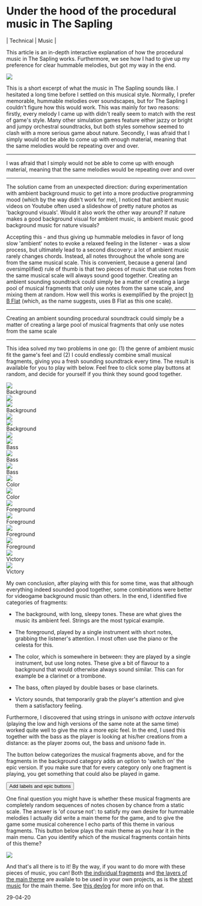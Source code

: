 Under the hood of the procedural music in The Sapling
=====================================================

| Technical | Music |

This article is an in-depth interactive explanation of how the procedural music in The Sapling works. Furthermore, we see how I had to give up my preference for clear hummable melodies, but got my way in the end.

<div class="">
	<img class="layerplayer" src="music/quiet.svg" playing='false' audio='music/example.mp3'>
</div>

This is a short excerpt of what the music in The Sapling sounds like. I hesitated a long time before I settled on this musical style. Normally, I prefer memorable, hummable melodies over soundscapes, but for The Sapling I couldn't figure how this would work. This was mainly for two reasons: firstly, every melody I came up with didn't really seem to match with the rest of game's style. Many other simulation games feature either jazzy or bright and jumpy orchestral soundtracks, but both styles somehow seemed to clash with a more serious game about nature. Secondly, I was afraid that I simply would not be able to come up with enough material, meaning that the same melodies would be repeating over and over.

---

I was afraid that I simply would not be able to come up with enough material, meaning that the same melodies would be repeating over and over

---

The solution came from an unexpected direction: during experimentation with ambient background music to get into a more productive programming mood (which by the way didn't work for me), I noticed that ambient music videos on Youtube often used a slideshow of pretty nature photos as 'background visuals'. Would it also work the other way around? If nature makes a good background visual for ambient music, is ambient music good background music for nature visuals? 

Accepting this - and thus giving up hummable melodies in favor of long slow 'ambient' notes to evoke a relaxed feeling in the listener - was a slow process, but ultimately lead to a second discovery: a lot of ambient music rarely changes chords. Instead, all notes throughout the whole song are from the same musical scale. This is convenient, because a general (and oversimplified) rule of thumb is that two pieces of music that use notes from the same musical scale will always sound good together. Creating an ambient sounding soundtrack could simply be a matter of creating a large pool of musical fragments that only use notes from the same scale, and mixing them at random. How well this works is exemplified by the project [In B Flat](http://inbflat.net) (which, as the name suggests, uses B Flat as this one scale).

---

Creating an ambient sounding procedural soundtrack could simply be a matter of creating a large pool of musical fragments that only use notes from the same scale

---

This idea solved my two problems in one go: (1) the genre of ambient music fit the game's feel and (2) I could endlessly combine small musical fragments, giving you a fresh sounding soundtrack every time. The result is available for you to play with below. Feel free to click some play buttons at random, and decide for yourself if you think they sound good together.

<div class="player_group">
<div class="player_container">
	<img class="layerplayer" src="music/quiet.svg" playing='false' audio='music/BG1.mp3' epicLayer="music/EP1.mp3"><div class="player_label">Background</div>
	<img class="layerplayer_extra_layer" src="music/extra_layer_quiet.svg" playing="false" baseLayerName="music/BG1.mp3">
</div>
<div class="player_container">
	<img class="layerplayer" src="music/quiet.svg" playing='false' audio='music/BG2.mp3' epicLayer="music/EP2.mp3"><div class="player_label">Background</div>
	<img class="layerplayer_extra_layer" src="music/extra_layer_quiet.svg" playing="false" baseLayerName="music/BG2.mp3">
</div>
<div class="player_container">
	<img class="layerplayer" src="music/quiet.svg" playing='false' audio='music/BG3.mp3' epicLayer="music/EP3.mp3"><div class="player_label">Background</div>
	<img class="layerplayer_extra_layer" src="music/extra_layer_quiet.svg" playing="false" baseLayerName="music/BG3.mp3">
</div>
<div class="player_container">
	<img class="layerplayer" src="music/quiet.svg" playing='false' audio='music/BS1.mp3'><div class="player_label">Bass</div>
</div>
<div class="player_container">
	<img class="layerplayer" src="music/quiet.svg" playing='false' audio='music/BS2.mp3'><div class="player_label">Bass</div>
</div>
<div class="player_container">
	<img class="layerplayer" src="music/quiet.svg" playing='false' audio='music/BS3.mp3'><div class="player_label">Bass</div>
</div>
<div class="player_container">
	<img class="layerplayer" src="music/quiet.svg" playing='false' audio='music/CL1.mp3'><div class="player_label">Color</div>
</div>
<div class="player_container">
	<img class="layerplayer" src="music/quiet.svg" playing='false' audio='music/CL2.mp3'><div class="player_label">Color</div>
</div>
<div class="player_container">
	<img class="layerplayer" src="music/quiet.svg" playing='false' audio='music/FG1.mp3'><div class="player_label">Foreground</div>
</div>
<div class="player_container">
	<img class="layerplayer" src="music/quiet.svg" playing='false' audio='music/FG2.mp3'><div class="player_label">Foreground</div>
</div>
<div class="player_container">
	<img class="layerplayer" src="music/quiet.svg" playing='false' audio='music/FG3.mp3'><div class="player_label">Foreground</div>
</div>
<div class="player_container">
	<img class="layerplayer" src="music/quiet.svg" playing='false' audio='music/FG4.mp3'><div class="player_label">Foreground</div>
</div>
<div class="player_container">
	<img class="layerplayer" src="music/quiet.svg" playing='false' audio='music/milestone.mp3'><div class="player_label">Victory</div>
</div>
<div class="player_container">
	<img class="layerplayer" src="music/quiet.svg" playing='false' audio='music/scenario.mp3'><div class="player_label">Victory</div>
</div>
</div>

My own conclusion, after playing with this for some time, was that although everything indeed sounded good together, some combinations were better for videogame background music than others. In the end, I identified five categories of fragments:

* The background, with long, sleepy tones. These are what gives the music its ambient feel. Strings are the most typical example.

* The foreground, played by a single instrument with short notes, grabbing the listener's attention. I most often use the piano or the celesta for this.

* The color, which is somewhere in between: they are played by a single instrument, but use long notes. These give a bit of flavour to a background that would otherwise always sound similar. This can for example be a clarinet or a trombone.

* The bass, often played by double bases or base clarinets.

* Victory sounds, that temporarily grab the player's attention and give them a satisfactory feeling. 

Furthermore, I discovered that using strings in *unisono with octave intervals* (playing the low and high versions of the same note at the same time) worked quite well to give the mix a more epic feel. In the end, I used this together with the bass as the player is looking at his/her creations from a distance: as the player zooms out, the bass and *unisono* fade in. 

The button below categorizes the musical fragments above, and for the fragments in the background category adds an option to 'switch on' the epic version. If you make sure that for every category only one fragment is playing, you get something that could also be played in game.

<button id="labels_and_epic_button">Add labels and epic buttons</button>

One final question you might have is whether these musical fragments are completely random sequences of notes chosen by chance from a static scale. The answer is 'of course not': to satisfy my own desire for hummable melodies I actually did write a main theme for the game, and to give the game some musical coherence I echo parts of this theme in various fragments. This button below plays the main theme as you hear it in the main menu. Can you identify which of the musical fragments contain hints of this theme?

<img class="layerplayer" src="music/quiet.svg" playing='false' audio='music/main.mp3'>

And that's all there is to it! By the way, if you want to do more with these pieces of music, you can! Both [the individual fragments](/static/procedural_music_pieces.zip) and [the layers of the main theme](/static/separate_layers_main_theme.zip) are availale to be used in your own projects, as is the [sheet music](/static/main_theme_sheet_music.pdf) for the main theme. See [this devlog](/devlogs/playercontent.html) for more info on that.

<script>

	//The general LayerPlayer code
	class LayerPlayer
	{
		constructor(new_layers, playing_by_default)
		{
			this.playing = false;
			this.layers = []

			for (var layer_index in new_layers)
			{
				this.layers.push(new Audio(new_layers[layer_index]));
			}

			this.layers_playing = playing_by_default;
		}

		TogglePlaying()
		{
			if (this.playing)
			{
				for (var layer_index in this.layers)
				{
					this.layers[layer_index].pause();
				}

				this.playing = false;
			}
			else
			{
				for (var layer_index in this.layers)
				{
					this.layers[layer_index].play();

					if (!this.layers_playing[layer_index])
					{
						this.layers[layer_index].volume = 0;
					}
				}

				this.playing = true;
			}

			return this.playing;
		}

		ToggleLayer(index)
		{
			if (this.layers_playing[index])
			{
				this.layers[index].volume = 0;
				this.layers_playing[index] = false;
			}
			else
			{
				this.layers[index].volume = 1;
				this.layers_playing[index] = true;
			}
		}
	}

	//Make the player buttons work
	var player_buttons = document.getElementsByClassName('layerplayer');
	var players = {};

	for (player_index in player_buttons)
	{
		if (player_buttons[player_index] == player_buttons.length) // why can this occur?
		{
			break
		}

		var audioFile = player_buttons[player_index].getAttribute('audio');
		var epicLayer = player_buttons[player_index].getAttribute('epicLayer');

		players[audioFile] = new LayerPlayer([audioFile,epicLayer],[true,false]);

		player_buttons[player_index].addEventListener('click',function() 
		{
			var audioFile = this.getAttribute('audio');
			players[audioFile].TogglePlaying();

			if (this.getAttribute('playing') == 'true')
			{
				this.src = 'music/hovered.svg';
				this.setAttribute('playing','false');
			}
			else
			{
				this.src = 'music/playing.svg';
				this.setAttribute('playing','true');
			}
		});

		player_buttons[player_index].addEventListener('mouseover',function()
		{
			if (this.getAttribute('playing') == 'false')
			{
				this.src = 'music/hovered.svg'
			}
		});

		player_buttons[player_index].addEventListener('mouseout',function()
		{
			if (this.getAttribute('playing') == 'false')
			{
				this.src = 'music/quiet.svg'
			}
		});
	}

	//Make the extra epic layer buttons work
	var player_buttons = document.getElementsByClassName('layerplayer_extra_layer');

	for (player_index in player_buttons)
	{
		if (player_buttons[player_index] == player_buttons.length) // why can this occur?
		{
			break
		}

		player_buttons[player_index].addEventListener('click',function() 
		{
			var baseLayerName = this.getAttribute('baseLayerName');
			players[baseLayerName].ToggleLayer(1);

			if (this.getAttribute('playing') == 'true')
			{
				this.src = 'music/extra_layer_hovered.svg';
				this.setAttribute('playing','false');
			}
			else
			{
				this.src = 'music/extra_layer_playing.svg';
				this.setAttribute('playing','true');
			}
		});

		player_buttons[player_index].addEventListener('mouseover',function()
		{
			if (this.getAttribute('playing') == 'false')
			{
				this.src = 'music/extra_layer_hovered.svg'
			}
		});

		player_buttons[player_index].addEventListener('mouseout',function()
		{
			if (this.getAttribute('playing') == 'false')
			{
				this.src = 'music/extra_layer_quiet.svg'
			}
		});
	}

	//Hide the labels and the epic buttons initially
	var player_labels = document.getElementsByClassName('player_label');
	var layerplayer_extra_layers = document.getElementsByClassName('layerplayer_extra_layer');

	for (player_label_index in player_labels)
	{
		if (player_label_index == 'length')
		{
			break;
		}

		player_labels[player_label_index].style.display = 'none';

		if (player_label_index < 3)
		{
			layerplayer_extra_layers[player_label_index].style.display = 'none';
		}
	}

	//The toggle button lower int he article
	document.getElementById('labels_and_epic_button').addEventListener('click',function() 
	{
		var player_labels = document.getElementsByClassName('player_label');
		var layerplayer_extra_layers = document.getElementsByClassName('layerplayer_extra_layer');

		for (player_label_index in player_labels)
		{
			if (player_label_index == 'length')
			{
				break;
			}

			player_labels[player_label_index].style.display = 'block';

			if (player_label_index < 3)
			{
				layerplayer_extra_layers[player_label_index].style.display = 'block';
			}
		}
	}
	);	

</script>

29-04-20